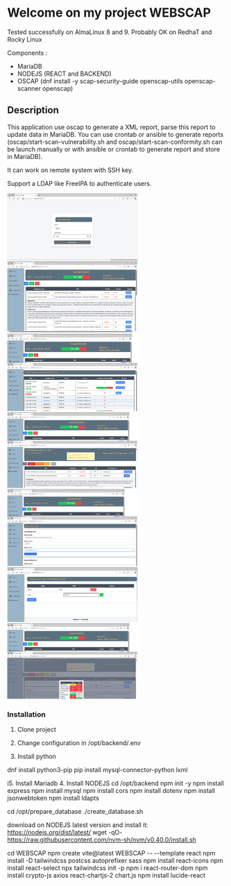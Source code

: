 # Welcome on my project WEBSCAP 

Tested successfully on AlmaLinux 8 and 9. Probably OK on RedhaT and Rocky Linux

Components :
- MariaDB
- NODEJS (REACT and BACKEND)
- OSCAP (dnf install -y scap-security-guide openscap-utils openscap-scanner openscap)

## Description

This application use oscap to generate a XML report, parse this report to update data in MariaDB. You can use crontab or ansible to generate reports (oscap/start-scan-vulnerability.sh and oscap/start-scan-conformity.sh can be launch manually or with ansible or crontab to generate report and store in MariaDB).

It can work on remote system with SSH key.

Support a LDAP like FreeIPA to authenticate users.

<img src="https://raw.githubusercontent.com/roidlagratte/WEBSCAP/main/screenshots/login.png" width="300">
<img src="https://raw.githubusercontent.com/roidlagratte/WEBSCAP/main/screenshots/details.png" width="300">
<img src="https://raw.githubusercontent.com/roidlagratte/WEBSCAP/main/screenshots/details2.png" width="300">
<img src="https://raw.githubusercontent.com/roidlagratte/WEBSCAP/main/screenshots/details3.png" width="300">
<img src="https://raw.githubusercontent.com/roidlagratte/WEBSCAP/main/screenshots/scan.png" width="300">
<img src="https://raw.githubusercontent.com/roidlagratte/WEBSCAP/main/screenshots/adduser.png" width="300">
<img src="https://raw.githubusercontent.com/roidlagratte/WEBSCAP/main/screenshots/cvss.png" width="300">

### Installation 

1. Clone project

2. Change configuration in /opt/backend/.env

3. Install python 

dnf install python3-pip
pip install mysql-connector-python lxml


i5. Install Mariadb
4. Install NODEJS
cd /opt/backend
npm init -y
npm install express
npm install mysql
npm install cors
npm install dotenv
npm install jsonwebtoken
npm install ldapts


cd /opt/prepare_database
 ./create_database.sh 


download on NODEJS latest version and install it:  https://nodejs.org/dist/latest/
wget -qO- https://raw.githubusercontent.com/nvm-sh/nvm/v0.40.0/install.sh


cd WEBSCAP
npm create vite@latest WEBSCAP -- --template react
npm install -D tailwindcss postcss autoprefixer sass 
npm install react-icons
npm install react-select
 npx tailwindcss init -p
npm i react-router-dom
npm install crypto-js axios react-chartjs-2 chart.js
npm install lucide-react


